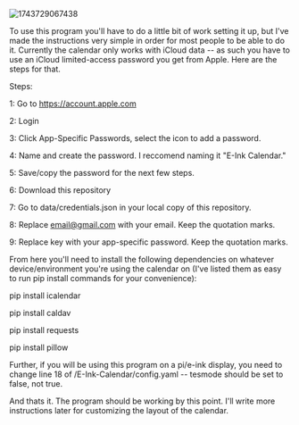 ![1743729067438](https://github.com/user-attachments/assets/3e64e9c6-82a5-4ba5-9fba-b7f0abd16980)


To use this program you'll have to do a little bit of work setting it up, but I've made the instructions very simple in order for most people to be able to do it.
Currently the calendar only works with iCloud data -- as such you have to use an iCloud limited-access password you get from Apple. Here are the steps for that.

Steps:

1: Go to https://account.apple.com

2: Login

3: Click App-Specific Passwords, select the icon to add a password.

4: Name and create the password. I reccomend naming it "E-Ink Calendar." 

5: Save/copy the password for the next few steps.

6: Download this repository

7: Go to data/credentials.json in your local copy of this repository. 

8: Replace email@gmail.com with your email. Keep the quotation marks. 

9: Replace key with your app-specific password. Keep the quotation marks.

From here you'll need to install the following dependencies on whatever device/environment you're using the calendar on (I've listed them as easy to run pip install commands for your convenience):

pip install icalendar

pip install caldav

pip install requests

pip install pillow

Further, if you will be using this program on a pi/e-ink display, you need to change line 18 of /E-Ink-Calendar/config.yaml -- tesmode should be set to false, not true.

And thats it. The program should be working by this point. I'll write more instructions later for customizing the layout of the calendar. 

